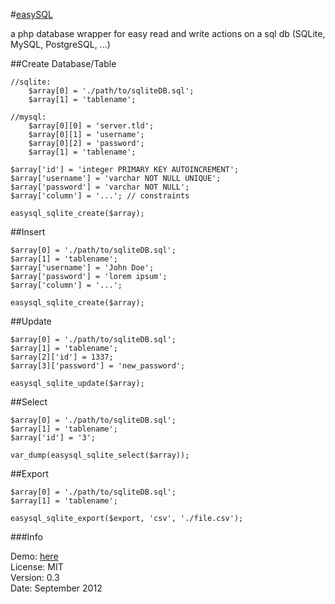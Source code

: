 #[easySQL](https://github.com/SimonWaldherr/easySQL)

a php database wrapper for easy read and write actions on a sql db (SQLite, MySQL, PostgreSQL, ...)

##Create Database/Table

	//sqlite:
		$array[0] = './path/to/sqliteDB.sql';
		$array[1] = 'tablename';
	
	//mysql:
		$array[0][0] = 'server.tld';
		$array[0][1] = 'username';
		$array[0][2] = 'password';
		$array[1] = 'tablename';
	
	$array['id'] = 'integer PRIMARY KEY AUTOINCREMENT';
	$array['username'] = 'varchar NOT NULL UNIQUE';
	$array['password'] = 'varchar NOT NULL';
	$array['column'] = '...'; // constraints
	
	easysql_sqlite_create($array);

##Insert

	$array[0] = './path/to/sqliteDB.sql';
	$array[1] = 'tablename';
	$array['username'] = 'John Doe';
	$array['password'] = 'lorem ipsum';
	$array['column'] = '...';
	
	easysql_sqlite_create($array);

##Update

	$array[0] = './path/to/sqliteDB.sql';
	$array[1] = 'tablename';
	$array[2]['id'] = 1337;
	$array[3]['password'] = 'new_password';
	
	easysql_sqlite_update($array);

##Select

	$array[0] = './path/to/sqliteDB.sql';
	$array[1] = 'tablename';
	$array['id'] = '3';
	
	var_dump(easysql_sqlite_select($array));

##Export

	$array[0] = './path/to/sqliteDB.sql';
	$array[1] = 'tablename';
	
	easysql_sqlite_export($export, 'csv', './file.csv');

###Info

Demo: [here](http://cdn.simon.waldherr.eu/projects/easySQL/)  
License: MIT  
Version: 0.3  
Date: September 2012
